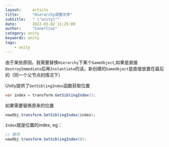 ```yaml
---
layout:     article
title:      "Hierarchy调整次序"
subtitle:   " \"unity\""
date:       2022-03-02 11:25:00
author:     "Conerlius"
category: unity
keywords: unity
tags:
    - unity
---
```


由于某些原因，我需要替换`Hierarchy`下某个`GameObject`,如果是直接`DestroyImmediate`后再`Instantiate`的话，新创建的`GameObject`是直接放置在最后的（同一个父节点的情况下）

Unity提供了`GetSiblingIndex`函数获取位置

```c#
var index = transform.GetSiblingIndex();
```

如果需要替换原来的位置

```c#
newObj.transform.SetSiblingIndex(index);
```

`Index`就是位置的index,
eg：
```c#
// 置顶
newObj.transform.SetSiblingIndex(0);
```